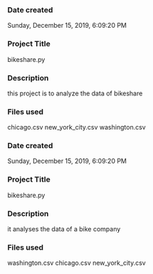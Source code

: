 ### Date created ###


Sunday, ‎December ‎15, ‎2019, ‏‎6:09:20 PM

### Project Title ###

bikeshare.py

### Description ###

this project is to analyze the data of bikeshare

### Files used ###
chicago.csv
new_york_city.csv
washington.csv

### Date created ###

Sunday, ‎December ‎15, ‎2019, ‏‎6:09:20 PM
### Project Title
bikeshare.py

### Description ###
it analyses the data of a bike company

### Files used ###
washington.csv
chicago.csv
new_york_city.csv


